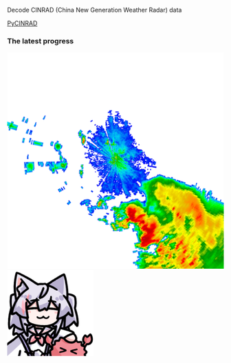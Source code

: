 Decode CINRAD (China New Generation Weather Radar) data

[PyCINRAD](https://github.com/CyanideCN/PyCINRAD/)

### The latest progress

![](./radar.png)
![風間白花](./momo_aio.png)